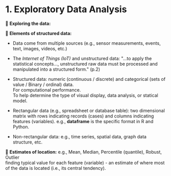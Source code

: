 # 1. Exploratory Data Analysis

🔳 **Exploring the data:**  

🔳 **Elements of structured data:**  

* Data come from multiple sources (e.g., sensor measurements, events, text, images, videos, etc.)  
* The _Internet of Things (IoT)_ and unstructured data: "...to apply the statistical concepts..., unstructured raw data must be processed and manipulated into a structured form." (p.2)
* Structured data: numeric (continuous / discrete) and categorical (sets of value / Binary / ordinal) data.  
For computational performance.  
To help determine the type of visual display, data analysis, or statical model.  

* Rectangular data (e.g., spreadsheet or database table): two dimensional matrix with rows indicating records (cases) and columns indicating features (variables).
e.g., **dataframe** is the specific format in R and Python.
* Non-rectangular data: e.g., time series, spatial data, graph data structure, etc.  

🔳 **Estimates of location:**   e.g., Mean, Median, Percentile (quantile), Robust, Outlier  
finding typical value for each feature (variable) - an estimate of where most of the data is located (i.e., its central tendency).  





